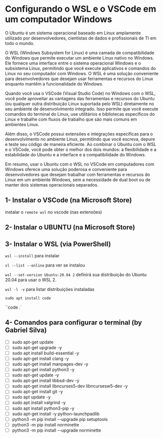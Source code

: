 # Configurando o WSL e o VSCode em um computador Windows

O Ubuntu é um sistema operacional baseado em Linux amplamente utilizado por desenvolvedores, cientistas de dados e profissionais de TI em todo o mundo.

O WSL (Windows Subsystem for Linux) é uma camada de compatibilidade do Windows que permite executar um ambiente Linux nativo no Windows. Ele fornece uma interface entre o sistema operacional Windows e o subsistema Linux, permitindo que você execute aplicativos e comandos do Linux no seu computador com Windows. O WSL é uma solução conveniente para desenvolvedores que desejam usar ferramentas e recursos do Linux enquanto mantêm a funcionalidade do Windows.

Quando você usa o VSCode (Visual Studio Code) no Windows com o WSL, você pode aproveitar as vantagens das ferramentas e recursos do Ubuntu (ou qualquer outra distribuição Linux suportada pelo WSL) diretamente no seu ambiente de desenvolvimento integrado. Isso permite que você execute comandos do terminal do Linux, use utilitários e bibliotecas específicos do Linux e trabalhe com fluxos de trabalho que são mais comuns em ambientes Linux.

Além disso, o VSCode possui extensões e integrações específicas para o desenvolvimento no ambiente Linux, permitindo que você escreva, depure e teste seu código de maneira eficiente. Ao combinar o Ubuntu com o WSL e o VSCode, você pode obter o melhor dos dois mundos: a flexibilidade e a estabilidade do Ubuntu e a interface e a compatibilidade do Windows.

Em resumo, usar o Ubuntu com o WSL no VSCode em computadores com Windows oferece uma solução poderosa e conveniente para desenvolvedores que desejam trabalhar com ferramentas e recursos do Linux em um ambiente Windows, sem a necessidade de dual boot ou de manter dois sistemas operacionais separados.
## 1- Instalar o VSCode  (na Microsoft Store)

instalar o `remote wsl` no vscode (nas extensões)

## 2- Instalar o UBUNTU (na Microsoft Store)

## 3- Instalar o WSL (via PowerShell)

`wsl --install` para instalar 

`sl --list --online` para ver se instalou

`wsl --set-version Ubuntu-20.04 2` definirá sua distribuição do Ubuntu 20.04 para usar o WSL 2.

`wsl -l -v` para listar distribuições instaladas

`sudo apt install code`

``code .`

## 4- Comandos para configurar o terminal (by Gabriel Silva)

- [ ]  sudo apt-get update
- [ ]  sudo apt-get upgrade -y
- [ ]  sudo apt install build-essential -y
- [ ]  sudo apt-get install clang -y
- [ ]  sudo apt-get install manpages-dev -y
- [ ]  sudo apt-get install python3 -y
- [ ]  sudo apt-get update -y
- [ ]  sudo apt-get install libbsd-dev -y
- [ ]  sudo apt-get install libncurses5-dev libncursesw5-dev -y
- [ ]  sudo apt-get install git -y
- [ ]  sudo apt update -y
- [ ]  sudo apt install valgrind -y
- [ ]  sudo apt install python3-pip -y
- [ ]  sudo apt-get install -y python-launchpadlib
- [ ]  python3 -m pip install --upgrade pip setuptools
- [ ]  python3 -m pip install norminette
- [ ]  python3 -m pip install --upgrade norminette